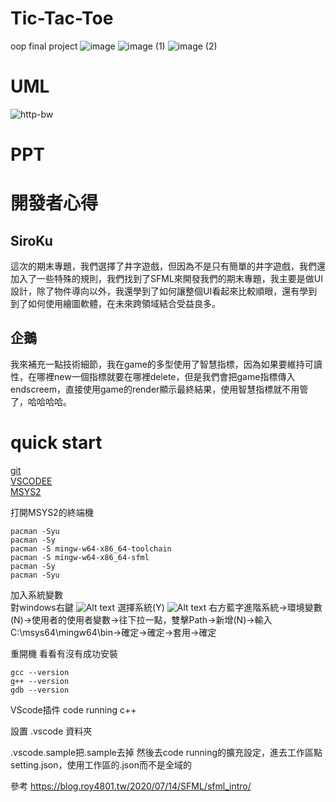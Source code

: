 # Tic-Tac-Toe
oop final project
![image](https://github.com/penguin72487/Tic-Tac-Toe/assets/70788551/f2e73925-56ca-4b49-bb8b-eb4d882ed756)
![image (1)](https://github.com/penguin72487/Tic-Tac-Toe/assets/70788551/9f9cbd6a-9ff9-4cc7-bdd7-e4ee1a04a2fd)
![image (2)](https://github.com/penguin72487/Tic-Tac-Toe/assets/70788551/f389986c-d840-4238-b7d3-c99afda8b576)

# UML
![http-bw](https://raw.githubusercontent.com/penguin72487/Tic-Tac-Toe/9cacbc84bcb720e6ac0a413a78910128a6aa37d3/Tic-Tac-Toe%20(2).svg)
# PPT


# 開發者心得

## SiroKu

這次的期末專題，我們選擇了井字遊戲，但因為不是只有簡單的井字遊戲，我們還加入了一些特殊的規則，我們找到了SFML來開發我們的期末專題，我主要是做UI設計，除了物件導向以外，我還學到了如何讓整個UI看起來比較順眼，還有學到到了如何使用繪圖軟體，在未來跨領域結合受益良多。

## 企鵝
我來補充一點技術細節，我在game的多型使用了智慧指標，因為如果要維持可讀性，在哪裡new一個指標就要在哪裡delete，但是我們會把game指標傳入endscreem，直接使用game的render顯示最終結果，使用智慧指標就不用管了，哈哈哈哈。

# quick start
[git](https://git-scm.com/)  
[VSCODEE](https://code.visualstudio.com/)  
[MSYS2](https://www.msys2.org/)

打開MSYS2的終端機
```shell
pacman -Syu
pacman -Sy
pacman -S mingw-w64-x86_64-toolchain
pacman -S mingw-w64-x86_64-sfml
pacman -Sy
pacman -Syu
```

加入系統變數  
對windows右鍵
![Alt text](image.png)
選擇系統(Y)
![Alt text](image-1.png)
右方藍字進階系統->環境變數(N)->使用者的使用者變數->往下拉一點，雙擊Path->新增(N)->輸入C:\msys64\mingw64\bin->確定->確定->套用->確定

重開機
看看有沒有成功安裝

```shell
gcc --version
g++ --version
gdb --version
```

VScode插件
code running
c++

設置 .vscode 資料夾

.vscode.sample把.sample去掉
然後去code running的擴充設定，進去工作區點setting.json，使用工作區的.json而不是全域的



參考
https://blog.roy4801.tw/2020/07/14/SFML/sfml_intro/  


